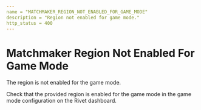 ```yaml
---
name = "MATCHMAKER_REGION_NOT_ENABLED_FOR_GAME_MODE"
description = "Region not enabled for game mode."
http_status = 400
---
```


# Matchmaker Region Not Enabled For Game Mode

The region is not enabled for the game mode.

Check that the provided region is enabled for the game mode in the game mode configuration on the Rivet dashboard.
